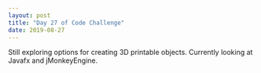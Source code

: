 ```yaml
---
layout: post
title: "Day 27 of Code Challenge"
date: 2019-08-27
---
```

Still exploring options for creating 3D printable objects. Currently looking at Javafx and jMonkeyEngine.